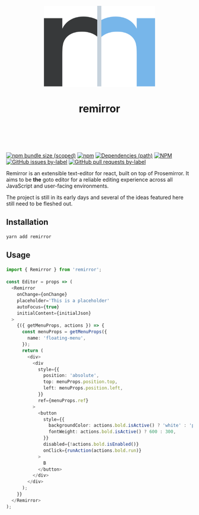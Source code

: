 <div align="center">
	<br />
	<div>
		<img width="300" src="../../support/assets/logo-icon.svg" alt="remirror" />
    <h1 align="center">remirror</h1>
	</div>
    <br />
    <br />
    <br />
    <br />
</div>

[![npm bundle size (scoped)](https://img.shields.io/bundlephobia/minzip/remirror.svg?style=for-the-badge)](https://bundlephobia.com/result?p=remirror) [![npm](https://img.shields.io/npm/dm/remirror.svg?style=for-the-badge&logo=npm)](https://www.npmjs.com/package/remirror) [![Dependencies (path)](https://img.shields.io/david/ifiokjr/remirror.svg?logo=npm&path=packages%2Fremirror&style=for-the-badge)](https://github.com/ifiokjr/remirror/blob/master/remirror/package.json) [![NPM](https://img.shields.io/npm/l/remirror.svg?style=for-the-badge)](https://github.com/ifiokjr/remirror/blob/master/LICENSE) [![GitHub issues by-label](https://img.shields.io/github/issues/ifiokjr/remirror/package%3A%remirror.svg?label=Open%20Issues&logo=github&style=for-the-badge)](https://github.com/ifiokjr/remirror/issues?utf8=%E2%9C%93&q=is%3Aissue+is%3Aopen+sort%3Aupdated-desc+label%3Apackage%3A%remirror) [![GitHub pull requests by-label](https://img.shields.io/github/issues-pr/ifiokjr/remirror/package%3A%remirror.svg?label=Open%20Pull%20Requests&logo=github&style=for-the-badge)](https://github.com/ifiokjr/remirror/pulls?utf8=%E2%9C%93&q=is%3Apr+is%3Aopen+sort%3Aupdated-desc+label%3Apackage%3A%remirror)

Remirror is an extensible text-editor for react, built on top of Prosemirror. It aims to be **the** goto editor for a reliable editing experience across all JavaScript and user-facing environments.

The project is still in its early days and several of the ideas featured here still need to be fleshed out.

## Installation

```bash
yarn add remirror
```

## Usage

```ts
import { Remirror } from 'remirror';

const Editor = props => (
  <Remirror
    onChange={onChange}
    placeholder='This is a placeholder'
    autoFocus={true}
    initialContent={initialJson}
  >
    {({ getMenuProps, actions }) => {
      const menuProps = getMenuProps({
        name: 'floating-menu',
      });
      return (
        <div>
          <div
            style={{
              position: 'absolute',
              top: menuProps.position.top,
              left: menuProps.position.left,
            }}
            ref={menuProps.ref}
          >
            <button
              style={{
                backgroundColor: actions.bold.isActive() ? 'white' : 'pink',
                fontWeight: actions.bold.isActive() ? 600 : 300,
              }}
              disabled={!actions.bold.isEnabled()}
              onClick={runAction(actions.bold.run)}
            >
              B
            </button>
          </div>
        </div>
      );
    }}
  </Remirror>
);
```
